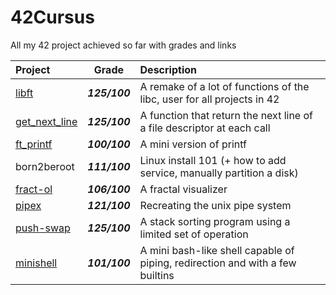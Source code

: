 # 42Cursus
All my 42 project achieved so far with grades and links

| Project | Grade | Description |
| :-- | --- | :-- |
| [libft](https://github.com/AntoineLemarchand/libft)|***125/100***|A remake of a lot of functions of the libc, user for all projects in 42|
| [get\_next\_line](https://github.com/AntoineLemarchand/get_next_line)|***125/100***|A function that return the next line of a file descriptor at each call|
| [ft\_printf](https://github.com/AntoineLemarchand/ft_printf)|***100/100***|A mini version of printf|
| born2beroot|***111/100***|Linux install 101 (+ how to add service, manually partition a disk)|
| [fract-ol](https://github.com/AntoineLemarchand/fract-ol)|***106/100***|A fractal visualizer|
| [pipex](https://github.com/AntoineLemarchand/pipex)|***121/100***|Recreating the unix pipe system|
| [push-swap](https://github.com/AntoineLemarchand/push-swap)|***125/100***|A stack sorting program using a limited set of operation|
| [minishell](https://github.com/AntoineLemarchand/Minishell)|***101/100***|A mini bash-like shell capable of piping, redirection and with a few builtins|
